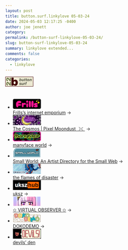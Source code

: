 ```yaml
---
layout: post
title: button.surf.linkylove 05-03-24
date: 2024-05-03 12:17:25 -0400
author: joe jenett
category: 
permalink: /button-surf-linkylove-05-03-24/
slug: button-surf-linkylove-05-03-24
summary: linkylove extended...
comments: false
categories:
  - linkylove
---
```

<p style="margin-bottom:36px;">
<a title="it started at the button wall" href="https://bulltown.joejenett.com/links/"><img src="/images/b22surf.png" alt=""></a>
</p>
<ul class="linkylove">
<li><a title="Frills’s internet emporium" href="https://frills.dev/"><img src="/images/frills.png" alt="Frills’s internet emporium" width="88" height="31"><br>Frills’s internet emporium</a> &rarr;</li>
<li><a title="The Cosmos | Pixel Moondust ☽☾" href="https://pixelmoondust.neocities.org/"><img src="/images/pixelmoondust.jpg" alt="The Cosmos | Pixel Moondust ☽☾" width="88" height="31"><br>The Cosmos | Pixel Moondust ☽☾</a> &rarr;</li>
<li><a title="manyface world" href="https://manyface.neocities.org/"><img src="/images/manyface.png" alt="manyface world" width="88" height="31"><br>manyface world</a> &rarr;</li>
<li><a title="Small World: An Artist Directory for the Small Web" href="https://smallworld.mizuki.world/"><img src="/images/smallworld.png" alt="Small World: An Artist Directory for the Small Web" width="88" height="31"><br>Small World: An Artist Directory for the Small Web</a> &rarr;</li>
<li><a title="the flames of disaster" href="https://crisis.city/"><img src="/images/crisiscity.png" alt="the flames of disaster" width="88" height="31"><br>the flames of disaster</a> &rarr;</li>
<li><a title="uksz" href="https://uksz.org/"><img src="/images/uksz.gif" alt="uksz" width="88" height="31"><br> uksz</a> &rarr;</li>
<li><a title="✩ VIRTUAL OBSERVER ✩" href="https://virtualobserver.moe/"><img src="/images/virtualobserver.png" alt="✩ VIRTUAL OBSERVER ✩" width="88" height="31"><br>✩ VIRTUAL OBSERVER ✩</a> &rarr;</li>
<li><a title="DOKODEMO" href="https://dokode.moe/"><img src="/images/dokodemo.jpg" alt="DOKODEMO" width="88" height="31"><br>DOKODEMO</a> &rarr;</li>
<li><a title="devils’ den" href="https://devils.gay/"><img src="/images/devils-gay.jpg" alt="devils’ den" width="88" height="31"><br>devils’ den</a></li>
</ul>

<a href="https://brid.gy/publish/mastodon"></a>